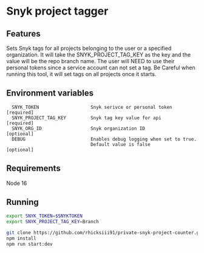 # Snyk project tagger

## Features
Sets Snyk tags for all projects belonging to the user or a specified organization.  It will take the SNYK_PROJECT_TAG_KEY as the key and the value will be the repo branch name. The user will NEED to use their personal tokens since a service account can not set a tag.  Be Careful when running this tool, it will set tags on all projects once it starts.

## Environment variables
```
  SNYK_TOKEN                   Snyk serivce or personal token [required]
  SNYK_PROJECT_TAG_KEY         Snyk tag key value for api     [required]
  SNYK_ORG_ID                  Snyk organization ID           [optional]
  DEBUG                        Enables debug logging when set to true.
                               Default value is false         [optional]
```

## Requirements
Node 16

## Running
```bash
export SNYK_TOKEN=$SNYKTOKEN
export SNYK_PROJECT_TAG_KEY=Branch

git clone https://github.com/rhicksiii91/private-snyk-project-counter.git
npm install
npm run start:dev

```
